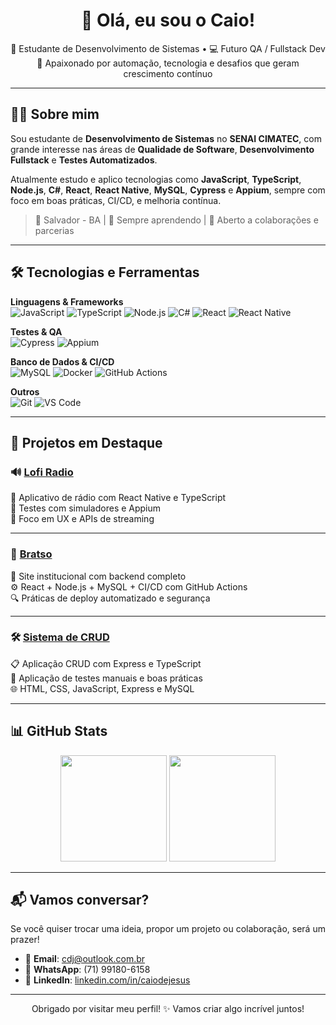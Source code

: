<h1 align="center">👋 Olá, eu sou o Caio!</h1>

<p align="center">
  🚀 Estudante de Desenvolvimento de Sistemas • 💻 Futuro QA / Fullstack Dev <br>
  🎯 Apaixonado por automação, tecnologia e desafios que geram crescimento contínuo
</p>

---

## 👨‍💻 Sobre mim

Sou estudante de **Desenvolvimento de Sistemas** no **SENAI CIMATEC**, com grande interesse nas áreas de **Qualidade de Software**, **Desenvolvimento Fullstack** e **Testes Automatizados**.

Atualmente estudo e aplico tecnologias como **JavaScript**, **TypeScript**, **Node.js**, **C#**, **React**, **React Native**, **MySQL**, **Cypress** e **Appium**, sempre com foco em boas práticas, CI/CD, e melhoria contínua.

> 📍 Salvador - BA | 🌱 Sempre aprendendo | 🤝 Aberto a colaborações e parcerias

---

## 🛠️ Tecnologias e Ferramentas

**Linguagens & Frameworks**  
![JavaScript](https://img.shields.io/badge/-JavaScript-F7DF1E?style=flat&logo=javascript&logoColor=000)
![TypeScript](https://img.shields.io/badge/-TypeScript-3178C6?style=flat&logo=typescript&logoColor=fff)
![Node.js](https://img.shields.io/badge/-Node.js-339933?style=flat&logo=node.js&logoColor=fff)
![C#](https://img.shields.io/badge/-CSharp-239120?style=flat&logo=c-sharp&logoColor=fff)
![React](https://img.shields.io/badge/-React-61DAFB?style=flat&logo=react&logoColor=000)
![React Native](https://img.shields.io/badge/-React_Native-61DAFB?style=flat&logo=react&logoColor=000)

**Testes & QA**  
![Cypress](https://img.shields.io/badge/-Cypress-17202C?style=flat&logo=cypress&logoColor=white)
![Appium](https://img.shields.io/badge/-Appium-00B4AB?style=flat&logo=appium&logoColor=white)

**Banco de Dados & CI/CD**  
![MySQL](https://img.shields.io/badge/-MySQL-4479A1?style=flat&logo=mysql&logoColor=white)
![Docker](https://img.shields.io/badge/-Docker-2496ED?style=flat&logo=docker&logoColor=fff)
![GitHub Actions](https://img.shields.io/badge/-GitHub_Actions-2088FF?style=flat&logo=github-actions&logoColor=white)

**Outros**  
![Git](https://img.shields.io/badge/-Git-F05032?style=flat&logo=git&logoColor=fff)
![VS Code](https://img.shields.io/badge/-VS_Code-007ACC?style=flat&logo=visual-studio-code&logoColor=fff)

---

## 🚀 Projetos em Destaque

### 🔊 [**Lofi Radio**](https://github.com/caiodjss/lofi-radio)
🎵 Aplicativo de rádio com React Native e TypeScript  
🧪 Testes com simuladores e Appium  
🔗 Foco em UX e APIs de streaming

---

### 🧠 [**Bratso**](https://github.com/caiodjss/bratso)  
💼 Site institucional com backend completo  
⚙️ React + Node.js + MySQL + CI/CD com GitHub Actions  
🔍 Práticas de deploy automatizado e segurança

---

### 🛠️ [**Sistema de CRUD**](https://github.com/caiodjss/Projeto1)  
📋 Aplicação CRUD com Express e TypeScript  
🧪 Aplicação de testes manuais e boas práticas  
🌐 HTML, CSS, JavaScript, Express e MySQL

---

## 📊 GitHub Stats

<div align="center">
  <img height="170em" src="https://github-readme-stats.vercel.app/api?username=caiodjss&show_icons=true&theme=tokyonight" />
  <img height="170em" src="https://github-readme-stats.vercel.app/api/top-langs/?username=caiodjss&layout=compact&langs_count=7&theme=tokyonight"/>
</div>

---

## 📬 Vamos conversar?

Se você quiser trocar uma ideia, propor um projeto ou colaboração, será um prazer!

- 📧 **Email**: [cdj@outlook.com.br](mailto:cdj@outlook.com.br)  
- 📱 **WhatsApp**: (71) 99180-6158  
- 💼 **LinkedIn**: [linkedin.com/in/caiodejesus](https://www.linkedin.com/in/caiodejesus/)

---

<p align="center">
  Obrigado por visitar meu perfil! ✨ Vamos criar algo incrível juntos!
</p>
